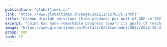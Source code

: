 ```yaml
---
publication: "globaltimes.cn"
link: "https://www.globaltimes.cn/page/202211/1278875.shtml"
title: "Carbon dioxide emissions China produces per unit of GDP in 2021 50.8% lower than in 2005: envoy"
excerpt: "China has made remarkable progress toward its goals of reaching peak carbon emissions and carbon neutralization, China's Special Envoy for Climate Change Xie Zhenhua said Sunday during this year's UN "
image: "https://www.globaltimes.cn/Portals/0/attachment/2022/2022-10-31/dd7537f3-c8ba-46d3-9e57-0c2e847b48d8_s.jpeg"
group: con
rank: 12
---
```

